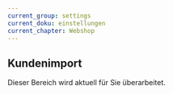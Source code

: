 ```yaml
---
current_group: settings
current_doku: einstellungen
current_chapter: Webshop
---
```


## Kundenimport

Dieser Bereich wird aktuell für Sie überarbeitet.